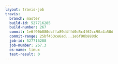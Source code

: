 ```yaml
---
layout: travis-job
travis:
  branch: master
  build-id: 527716285
  build-number: 267
  commit: 1e6f90b880dcffa89d4ffd0d5c4f62cc90a4a50d
  commit-range: 25bf453ce6ad...1e6f90b880dc
  job-id: 527716288
  job-number: 267.3
  os-name: linux
  test-result: 0
---
```

